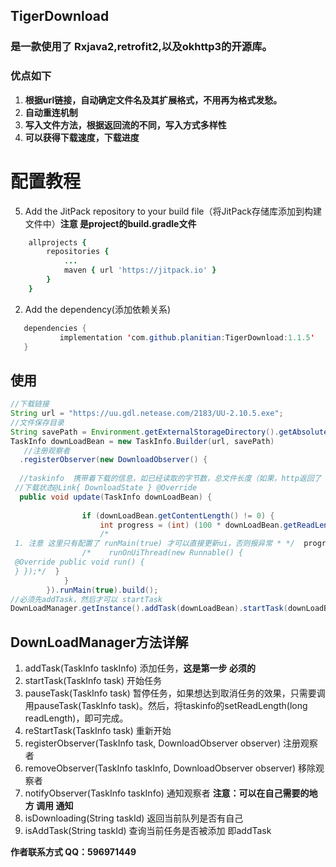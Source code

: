 
## TigerDownload
### 是一款使用了 Rxjava2,retrofit2,以及okhttp3的开源库。

### 优点如下
 1. **根据url链接，自动确定文件名及其扩展格式，不用再为格式发愁。**
 2. **自动重连机制**
 3. **写入文件方法，根据返回流的不同，写入方式多样性**
 4. **可以获得下载速度，下载进度**
 
# 配置教程
 5. Add the JitPack repository to your build file（将JitPack存储库添加到构建文件中）**注意  是project的build.gradle文件**
```j
   	allprojects {
		repositories {
			...
			maven { url 'https://jitpack.io' }
		}
	}
  ```
  
 2. Add the dependency(添加依赖关系)
 ```java
 	dependencies {
	        implementation 'com.github.planitian:TigerDownload:1.1.5'
	}
 ```


## 使用

```java
//下载链接
String url = "https://uu.gdl.netease.com/2183/UU-2.10.5.exe"; 
//文件保存目录
String savePath = Environment.getExternalStorageDirectory().getAbsolutePath() + "/" + Environment.DIRECTORY_DOWNLOADS;  
TaskInfo downLoadBean = new TaskInfo.Builder(url, savePath)  
   //注册观察者  
  .registerObserver(new DownloadObserver() {  
  
  //taskinfo  携带着下载的信息，如已经读取的字节数，总文件长度（如果，http返回了 文件长度）  
 //下载状态@Link{ DownloadState } @Override  
  public void update(TaskInfo downLoadBean) {  
  
                if (downLoadBean.getContentLength() != 0) {  
                    int progress = (int) (100 * downLoadBean.getReadLength() / downLoadBean.getContentLength());  
                    /*  
 1. 注意 这里只有配置了 runMain(true) 才可以直接更新ui，否则报异常 * */  progressBar.setProgress(progress);  
                /*    runOnUiThread(new Runnable() {  
 @Override public void run() {  
 } });*/  }  
            }  
        }).runMain(true).build();  
//必须先addTask，然后才可以 startTask
DownLoadManager.getInstance().addTask(downLoadBean).startTask(downLoadBean);
```
## DownLoadManager方法详解
 1. addTask(TaskInfo taskInfo)  添加任务，**这是第一步 必须的**
 2. startTask(TaskInfo task)       开始任务
 3. pauseTask(TaskInfo task)     暂停任务，如果想达到取消任务的效果，只需要调用pauseTask(TaskInfo task)。然后，将taskinfo的setReadLength(long readLength)，即可完成。
 4. reStartTask(TaskInfo task)     重新开始
 5. registerObserver(TaskInfo  task, DownloadObserver observer) 注册观察者
 6. removeObserver(TaskInfo taskInfo, DownloadObserver observer) 移除观察者
 7. notifyObserver(TaskInfo taskInfo) 通知观察者   **注意：可以在自己需要的地方 调用 通知**
 8. isDownloading(String taskId)  返回当前队列是否有自己
 9. isAddTask(String taskId)   查询当前任务是否被添加 即addTask


**作者联系方式 QQ：596971449** 


